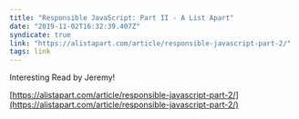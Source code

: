 ```yaml
---
title: "Responsible JavaScript: Part II - A List Apart"
date: "2019-11-02T16:32:39.407Z"
syndicate: true
link: "https://alistapart.com/article/responsible-javascript-part-2/"
tags: link
---
```


Interesting Read by Jeremy!

[https://alistapart.com/article/responsible-javascript-part-2/](https://alistapart.com/article/responsible-javascript-part-2/)
